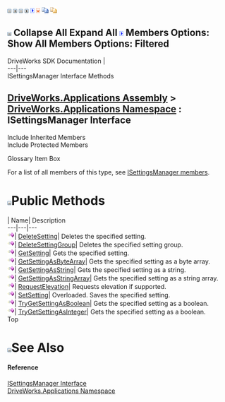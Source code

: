 ![](dotnetimages/collapse.gif) ![](dotnetimages/expand.gif) ![](dotnetimages/collapse.gif) ![](dotnetimages/expand.gif) ![](dotnetimages/drpdown.gif) ![](dotnetimages/drpdown_orange.gif) ![](dotnetimages/copycode.gif) ![](dotnetimages/copycodeHighlight.gif)

![](dotnetimages/collapse.gif) Collapse All Expand All ![](dotnetimages/drpdown.gif) Members Options: Show All  Members Options: Filtered   
---  
DriveWorks SDK Documentation  |   
---|---  
ISettingsManager Interface Methods   
  
[DriveWorks.Applications Assembly](topic13.md) > [DriveWorks.Applications Namespace](topic16.md) : ISettingsManager Interface  
---  
  
Include Inherited Members    
Include Protected Members    


Glossary Item Box

For a list of all members of this type, see [ISettingsManager members](topic443.md).

# ![](dotnetimages/collapse.gif)Public Methods

| Name| Description  
---|---|---  
![ Method](dotnetimages/Method.gif)| [DeleteSetting](topic447.md)| Deletes the specified setting.   
![ Method](dotnetimages/Method.gif)| [DeleteSettingGroup](topic448.md)| Deletes the specified setting group.   
![ Method](dotnetimages/Method.gif)| [GetSetting](topic449.md)| Gets the specified setting.   
![ Method](dotnetimages/Method.gif)| [GetSettingAsByteArray](topic450.md)| Gets the specified setting as a byte array.   
![ Method](dotnetimages/Method.gif)| [GetSettingAsString](topic451.md)| Gets the specified setting as a string.   
![ Method](dotnetimages/Method.gif)| [GetSettingAsStringArray](topic452.md)| Gets the specified setting as a string array.   
![ Method](dotnetimages/Method.gif)| [RequestElevation](topic453.md)| Requests elevation if supported.   
![ Method](dotnetimages/Method.gif)| [SetSetting](topic454.md)| Overloaded. Saves the specified setting.   
![ Method](dotnetimages/Method.gif)| [TryGetSettingAsBoolean](topic460.md)| Gets the specified setting as a boolean.   
![ Method](dotnetimages/Method.gif)| [TryGetSettingAsInteger](topic461.md)| Gets the specified setting as a boolean.   
Top

# ![](dotnetimages/collapse.gif)See Also

#### Reference

[ISettingsManager Interface](topic442.md)   
[DriveWorks.Applications Namespace](topic16.md)



